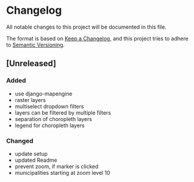 # Changelog
All notable changes to this project will be documented in this file.

The format is based on [Keep a Changelog](https://keepachangelog.com/en/1.0.0/),
and this project tries to adhere to [Semantic Versioning](https://semver.org/spec/v2.0.0.html).

## [Unreleased]
### Added
- use django-mapengine
- raster layers
- multiselect dropdown filters
- layers can be filtered by multiple filters
- separation of choropleth layers
- legend for choropleth layers

### Changed
- update setup
- updated Readme
- prevent zoom, if marker is clicked
- municipalities starting at zoom level 10
